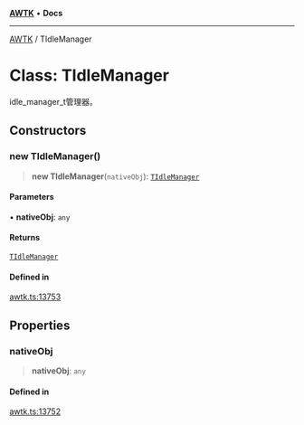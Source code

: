 [**AWTK**](../README.md) • **Docs**

***

[AWTK](../globals.md) / TIdleManager

# Class: TIdleManager

idle_manager_t管理器。

## Constructors

### new TIdleManager()

> **new TIdleManager**(`nativeObj`): [`TIdleManager`](TIdleManager.md)

#### Parameters

• **nativeObj**: `any`

#### Returns

[`TIdleManager`](TIdleManager.md)

#### Defined in

[awtk.ts:13753](https://github.com/zlgopen/awtk-binding/blob/b1e618d759250c07a8449fe21dad19c89a7f6c51/tools/code_gen/js/output/awtk.ts#L13753)

## Properties

### nativeObj

> **nativeObj**: `any`

#### Defined in

[awtk.ts:13752](https://github.com/zlgopen/awtk-binding/blob/b1e618d759250c07a8449fe21dad19c89a7f6c51/tools/code_gen/js/output/awtk.ts#L13752)
